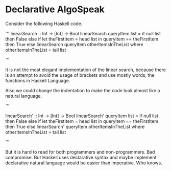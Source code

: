 # Declarative AlgoSpeak

Consider the following Haskell code.

'''
linearSearch :: Int -> [Int] -> Bool
linearSearch queryItem list =
  if 
    null list 
  then 
    False 
  else
    if
      let
        theFirstItem = head list
      in
        queryItem == theFirstItem  
    then 
      True 
    else
      linearSearch queryItem otherItemsInTheList 
  where 
    otherItemsInTheList = tail list

'''

It is not the most elegant implementation of the linear search,
because there is an attempt to avoid the usage of brackets and use mostly words, the functions in Haskell Language.

Also we could change the indentation to make the code look almost like a natural language.

'''

linearSearch' :: Int -> [Int] -> Bool
linearSearch' queryItem list = if null list then False 
  else if let theFirstItem = head list in queryItem == theFirstItem then True 
  else linearSearch' queryItem otherItemsInTheList where otherItemsInTheList = tail list

'''

But it is hard to read for both programmers and non-programmers.
Bad compromise.
But Haskell uses declarative syntax and maybe implement declarative natural language would be easier than imperative.
Who knows.


